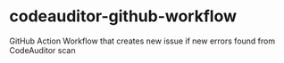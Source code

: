 # codeauditor-github-workflow

GitHub Action Workflow that creates new issue if new errors found from CodeAuditor scan
